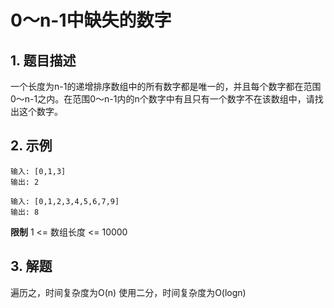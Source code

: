 # 0～n-1中缺失的数字

## 1. 题目描述
一个长度为n-1的递增排序数组中的所有数字都是唯一的，并且每个数字都在范围0～n-1之内。在范围0～n-1内的n个数字中有且只有一个数字不在该数组中，请找出这个数字。


## 2. 示例
```
输入: [0,1,3]
输出: 2
```

```
输入: [0,1,2,3,4,5,6,7,9]
输出: 8
```

**限制**
1 <= 数组长度 <= 10000

## 3. 解题
遍历之，时间复杂度为O(n)
使用二分，时间复杂度为O(logn)
